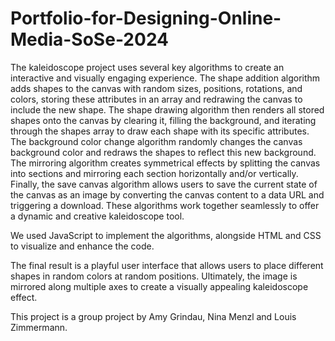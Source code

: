 # Portfolio-for-Designing-Online-Media-SoSe-2024

The kaleidoscope project uses several key algorithms to create an interactive and visually engaging experience. The shape addition algorithm adds shapes to the canvas with random sizes, positions, rotations, and colors, storing these attributes in an array and redrawing the canvas to include the new shape. The shape drawing algorithm then renders all stored shapes onto the canvas by clearing it, filling the background, and iterating through the shapes array to draw each shape with its specific attributes. The background color change algorithm randomly changes the canvas background color and redraws the shapes to reflect this new background. The mirroring algorithm creates symmetrical effects by splitting the canvas into sections and mirroring each section horizontally and/or vertically. Finally, the save canvas algorithm allows users to save the current state of the canvas as an image by converting the canvas content to a data URL and triggering a download. These algorithms work together seamlessly to offer a dynamic and creative kaleidoscope tool.

We used JavaScript to implement the algorithms, alongside HTML and CSS to visualize and enhance the code.

The final result is a playful user interface that allows users to place different shapes in random colors at random positions. Ultimately, the image is mirrored along multiple axes to create a visually appealing kaleidoscope effect.

This project is a group project by Amy Grindau, Nina Menzl and Louis Zimmermann.
